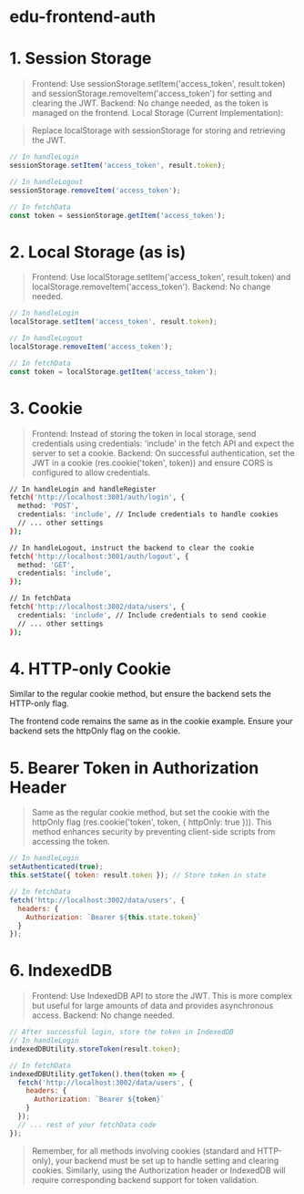 # edu-frontend-auth

# 1. Session Storage

> Frontend: Use sessionStorage.setItem('access_token', result.token) and sessionStorage.removeItem('access_token') for setting and clearing the JWT.
Backend: No change needed, as the token is managed on the frontend.
Local Storage (Current Implementation):

> Replace localStorage with sessionStorage for storing and retrieving the JWT.

```js
// In handleLogin
sessionStorage.setItem('access_token', result.token);

// In handleLogout
sessionStorage.removeItem('access_token');

// In fetchData
const token = sessionStorage.getItem('access_token');
```
# 2. Local Storage (as is)

> Frontend: Use localStorage.setItem('access_token', result.token) and localStorage.removeItem('access_token').
Backend: No change needed.


```js
// In handleLogin
localStorage.setItem('access_token', result.token);

// In handleLogout
localStorage.removeItem('access_token');

// In fetchData
const token = localStorage.getItem('access_token');
```
# 3. Cookie

> Frontend: Instead of storing the token in local storage, send credentials using credentials: 'include' in the fetch API and expect the server to set a cookie.
Backend: On successful authentication, set the JWT in a cookie (res.cookie('token', token)) and ensure CORS is configured to allow credentials.


```bash
// In handleLogin and handleRegister
fetch('http://localhost:3001/auth/login', {
  method: 'POST',
  credentials: 'include', // Include credentials to handle cookies
  // ... other settings
});

// In handleLogout, instruct the backend to clear the cookie
fetch('http://localhost:3001/auth/logout', {
  method: 'GET',
  credentials: 'include',
});

// In fetchData
fetch('http://localhost:3002/data/users', {
  credentials: 'include', // Include credentials to send cookie
  // ... other settings
});
```
# 4. HTTP-only Cookie
Similar to the regular cookie method, but ensure the backend sets the HTTP-only flag.

The frontend code remains the same as in the cookie example. Ensure your backend sets the httpOnly flag on the cookie.

# 5. Bearer Token in Authorization Header

> Same as the regular cookie method, but set the cookie with the httpOnly flag (res.cookie('token', token, { httpOnly: true })).
This method enhances security by preventing client-side scripts from accessing the token.

```js
// In handleLogin
setAuthenticated(true);
this.setState({ token: result.token }); // Store token in state

// In fetchData
fetch('http://localhost:3002/data/users', {
  headers: {
    Authorization: `Bearer ${this.state.token}`
  }
});
```
# 6. IndexedDB

> Frontend: Use IndexedDB API to store the JWT. This is more complex but useful for large amounts of data and provides asynchronous access.
Backend: No change needed.

```js
// After successful login, store the token in IndexedDB
// In handleLogin
indexedDBUtility.storeToken(result.token);

// In fetchData
indexedDBUtility.getToken().then(token => {
  fetch('http://localhost:3002/data/users', {
    headers: {
      Authorization: `Bearer ${token}`
    }
  });
  // ... rest of your fetchData code
});
```
> Remember, for all methods involving cookies (standard and HTTP-only), your backend must be set up to handle setting and clearing cookies. Similarly, using the Authorization header or IndexedDB will require corresponding backend support for token validation.
> 



